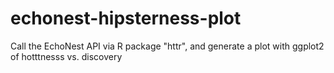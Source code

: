 # echonest-hipsterness-plot
Call the EchoNest API via R package "httr", and generate a plot with ggplot2 of hotttnesss vs. discovery
